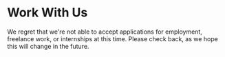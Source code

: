 # Work With Us

We regret that we're not able to accept applications for employment, freelance work, or internships at this time. Please check back, as we hope this will change in the future.